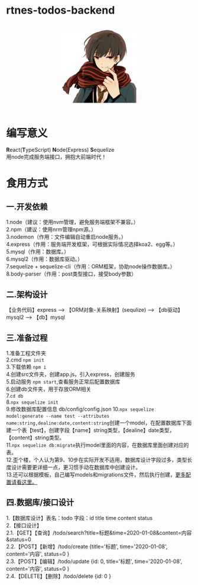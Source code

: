 rtnes-todos-backend
==============
<p align="center">
  <br>
  <img width="200" src="./src/assets/pcxu.JPG" alt="pcxu logo">
  <br>
  <br>
</p>  
  
# 编写意义  
**R**eact(**T**ypeScript) **N**ode(*E*xpress) **S**equelize  
用node完成服务端接口，拥抱大前端时代！  

# 食用方式  

## 一.开发依赖 ##
1.node（建议：使用nvm管理，避免服务端框架不兼容。）  
2.npm（建议：使用nrm管理npm源。）  
3.nodemon（作用：文件编辑自动重启node服务。）  
4.express（作用：服务端开发框架，可根据实际情况选择koa2、egg等。）  
5.mysql（作用：数据库。）  
6.mysql2（作用：数据库驱动。）  
7.sequelize + sequelize-cli（作用：ORM框架，协助node操作数据库。）  
8.body-parser（作用：post类型接口，接受body参数）  

## 二.架构设计 ##  
【业务代码】express --> 【ORM对象-关系映射】(sequlize) --> 【db驱动】mysql2 --> 【db】mysql  

## 三.准备过程 ##  
1.准备工程文件夹  
2.cmd `npm init`  
3.下载依赖 `npm i`  
4.创建src文件夹，创建app.js，引入express，创建服务  
5.启动服务 `npm start`,查看服务正常后配置数据库  
6.创建db文件夹，用于存放ORM相关  
7.`cd db`  
8.`npx sequelize init`  
9.修改数据库配置信息 db/config/config.json
10.`npx sequelize model:generate --name test --attributes name:string,dealine:date,content:string`创建一个model，在配置数据库下面建一个表【test】，创建字段【name】string类型，【dealine】date类型，【content】string类型。  
11.`npx sequelize db:migrate`执行model里面的内容，在数据库里面创建对应的表。  
12.歪个楼，个人认为第9、10步在实际开发不适用，数据库设计字段过多，类型长度设计需要更详细一点，更习惯手动在数据库中创建设计。  
13.还可以根据模板，自己编写models和migrations文件，然后执行创建，[更多配置请看这里。](https://segmentfault.com/a/1190000019760817)

## 四.数据库/接口设计 ##  
1.【数据库设计】表名：todo 字段：id title time content status  
2.【接口设计】  
2.1.【GET】【查询】/todo/search?title=标题&time=2020-01-08&content=内容&status=0  
2.2.【POST】【新增】/todo/create {title='标题', time='2020-01-08', content='内容', status=0 }  
2.3.【POST】【编辑】/todo/update {id: 0, title='标题', time='2020-01-08', content='内容', status=0 }  
2.4.【DELETE】【删除】/todo/delete {id: 0 }